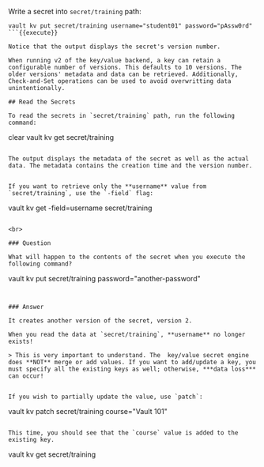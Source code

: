 Write a secret into `secret/training` path:

```
vault kv put secret/training username="student01" password="pAssw0rd"
```{{execute}}

Notice that the output displays the secret's version number.

When running v2 of the key/value backend, a key can retain a configurable number of versions. This defaults to 10 versions. The older versions' metadata and data can be retrieved. Additionally, Check-and-Set operations can be used to avoid overwritting data unintentionally.

## Read the Secrets

To read the secrets in `secret/training` path, run the following command:

```
clear
vault kv get secret/training
```{{execute}}

The output displays the metadata of the secret as well as the actual data. The metadata contains the creation time and the version number.


If you want to retrieve only the **username** value from `secret/training`, use the `-field` flag:

```
vault kv get -field=username secret/training
```{{execute}}

<br>

### Question

What will happen to the contents of the secret when you execute the following command?

```
vault kv put secret/training password="another-password"
```{{execute}}

￼
### Answer

It creates another version of the secret, version 2.

When you read the data at `secret/training`, **username** no longer exists!

> This is very important to understand. The  key/value secret engine does **NOT** merge or add values. If you want to add/update a key, you must specify all the existing keys as well; otherwise, ***data loss*** can occur!


If you wish to partially update the value, use `patch`:

```
vault kv patch secret/training course="Vault 101"
```{{execute}}

This time, you should see that the `course` value is added to the existing key.

```
vault kv get secret/training
```{{execute}}

